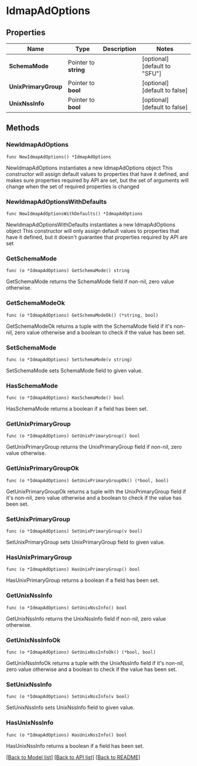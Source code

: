 # IdmapAdOptions

## Properties

Name | Type | Description | Notes
------------ | ------------- | ------------- | -------------
**SchemaMode** | Pointer to **string** |  | [optional] [default to "SFU"]
**UnixPrimaryGroup** | Pointer to **bool** |  | [optional] [default to false]
**UnixNssInfo** | Pointer to **bool** |  | [optional] [default to false]

## Methods

### NewIdmapAdOptions

`func NewIdmapAdOptions() *IdmapAdOptions`

NewIdmapAdOptions instantiates a new IdmapAdOptions object
This constructor will assign default values to properties that have it defined,
and makes sure properties required by API are set, but the set of arguments
will change when the set of required properties is changed

### NewIdmapAdOptionsWithDefaults

`func NewIdmapAdOptionsWithDefaults() *IdmapAdOptions`

NewIdmapAdOptionsWithDefaults instantiates a new IdmapAdOptions object
This constructor will only assign default values to properties that have it defined,
but it doesn't guarantee that properties required by API are set

### GetSchemaMode

`func (o *IdmapAdOptions) GetSchemaMode() string`

GetSchemaMode returns the SchemaMode field if non-nil, zero value otherwise.

### GetSchemaModeOk

`func (o *IdmapAdOptions) GetSchemaModeOk() (*string, bool)`

GetSchemaModeOk returns a tuple with the SchemaMode field if it's non-nil, zero value otherwise
and a boolean to check if the value has been set.

### SetSchemaMode

`func (o *IdmapAdOptions) SetSchemaMode(v string)`

SetSchemaMode sets SchemaMode field to given value.

### HasSchemaMode

`func (o *IdmapAdOptions) HasSchemaMode() bool`

HasSchemaMode returns a boolean if a field has been set.

### GetUnixPrimaryGroup

`func (o *IdmapAdOptions) GetUnixPrimaryGroup() bool`

GetUnixPrimaryGroup returns the UnixPrimaryGroup field if non-nil, zero value otherwise.

### GetUnixPrimaryGroupOk

`func (o *IdmapAdOptions) GetUnixPrimaryGroupOk() (*bool, bool)`

GetUnixPrimaryGroupOk returns a tuple with the UnixPrimaryGroup field if it's non-nil, zero value otherwise
and a boolean to check if the value has been set.

### SetUnixPrimaryGroup

`func (o *IdmapAdOptions) SetUnixPrimaryGroup(v bool)`

SetUnixPrimaryGroup sets UnixPrimaryGroup field to given value.

### HasUnixPrimaryGroup

`func (o *IdmapAdOptions) HasUnixPrimaryGroup() bool`

HasUnixPrimaryGroup returns a boolean if a field has been set.

### GetUnixNssInfo

`func (o *IdmapAdOptions) GetUnixNssInfo() bool`

GetUnixNssInfo returns the UnixNssInfo field if non-nil, zero value otherwise.

### GetUnixNssInfoOk

`func (o *IdmapAdOptions) GetUnixNssInfoOk() (*bool, bool)`

GetUnixNssInfoOk returns a tuple with the UnixNssInfo field if it's non-nil, zero value otherwise
and a boolean to check if the value has been set.

### SetUnixNssInfo

`func (o *IdmapAdOptions) SetUnixNssInfo(v bool)`

SetUnixNssInfo sets UnixNssInfo field to given value.

### HasUnixNssInfo

`func (o *IdmapAdOptions) HasUnixNssInfo() bool`

HasUnixNssInfo returns a boolean if a field has been set.


[[Back to Model list]](../README.md#documentation-for-models) [[Back to API list]](../README.md#documentation-for-api-endpoints) [[Back to README]](../README.md)


